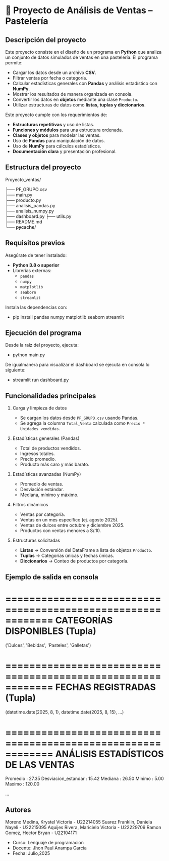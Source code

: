 
# 🧁 Proyecto de Análisis de Ventas – Pastelería

## Descripción del proyecto

Este proyecto consiste en el diseño de un programa en **Python** que analiza un conjunto de datos simulados de ventas en una pastelería. El programa permite:

- Cargar los datos desde un archivo **CSV**.
- Filtrar ventas por fecha o categoría.
- Calcular estadísticas generales con **Pandas** y análisis estadístico con **NumPy**.
- Mostrar los resultados de manera organizada en consola.
- Convertir los datos en **objetos** mediante una clase `Producto`.
- Utilizar estructuras de datos como **listas, tuplas y diccionarios**.

Este proyecto cumple con los requerimientos de:

* **Estructuras repetitivas** y uso de listas.
* **Funciones y módulos** para una estructura ordenada.
* **Clases y objetos** para modelar las ventas.
* Uso de **Pandas** para manipulación de datos.
* Uso de **NumPy** para cálculos estadísticos.
* **Documentación clara** y presentación profesional.


## Estructura del proyecto

Proyecto_ventas/

├── PF_GRUPO.csv             
├── main.py                  
├── producto.py                  
├── analisis_pandas.py                  
├── analisis_numpy.py                  
├── dashboard.py
├── utils.py                 
├── README.md               
└── __pycache__/  



## **Requisitos previos**

Asegúrate de tener instalado:

* **Python 3.8 o superior**
* Librerías externas:
  * `pandas`
  * `numpy`
  * `matplotlib`
  * `seaborn`
  * `streamlit`

Instala las dependencias con:

- pip install pandas numpy matplotlib seaborn streamlit

## **Ejecución del programa**

Desde la raíz del proyecto, ejecuta:

- python main.py
  
De igualmanera para visualizar el dashboard se ejecuta en consola lo siguiente:

- streamlit run dashboard.py

## Funcionalidades principales

1. Carga y limpieza de datos

   * Se cargan los datos desde `PF_GRUPO.csv` usando Pandas.
   * Se agrega la columna `Total_Venta` calculada como `Precio * Unidades vendidas`.

2. Estadísticas generales (Pandas)

   * Total de productos vendidos.
   * Ingresos totales.
   * Precio promedio.
   * Producto más caro y más barato.

3. Estadísticas avanzadas (NumPy)

   * Promedio de ventas.
   * Desviación estándar.
   * Mediana, mínimo y máximo.

4. Filtros dinámicos

   * Ventas por categoría.
   * Ventas en un mes específico (ej. agosto 2025).
   * Ventas de dulces entre octubre y diciembre 2025.
   * Productos con ventas menores a S/.10.

5. Estructuras solicitadas

   * **Listas** → Conversión del DataFrame a lista de objetos `Producto`.
   * **Tuplas** → Categorías únicas y fechas únicas.
   * **Diccionarios** → Conteo de productos por categoría.


## Ejemplo de salida en consola


============================================================
 CATEGORÍAS DISPONIBLES (Tupla)
============================================================
('Dulces', 'Bebidas', 'Pasteles', 'Galletas')

============================================================
 FECHAS REGISTRADAS (Tupla)
============================================================
(datetime.date(2025, 8, 1), datetime.date(2025, 8, 15), ...)

============================================================
 ANÁLISIS ESTADÍSTICOS DE LAS VENTAS
============================================================
Promedio            : 27.35
Desviacion_estandar : 15.42
Mediana             : 26.50
Minimo              : 5.00
Maximo              : 120.00

...


## Autores

Moreno Medina, Krystel Victoria - U22214055
Suarez Franklin, Daniela Nayeli - U22215095
Aquijes Rivera, Maricielo Victoria - U22229709
Ramon Gomez, Hector Bryan - U22104171


* Curso: Lenguaje de programacion
* Docente: Jhon Paul Anampa Garcia
* Fecha: Julio,2025


